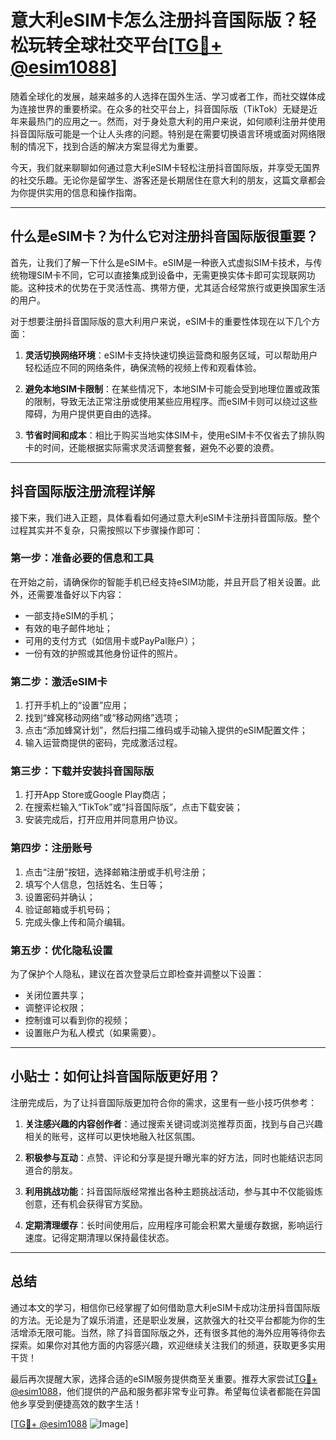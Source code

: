 # 意大利eSIM卡怎么注册抖音国际版？轻松玩转全球社交平台[[TG💪+ @esim1088](https://t.me/s/esim1088)]

随着全球化的发展，越来越多的人选择在国外生活、学习或者工作，而社交媒体成为连接世界的重要桥梁。在众多的社交平台上，抖音国际版（TikTok）无疑是近年来最热门的应用之一。然而，对于身处意大利的用户来说，如何顺利注册并使用抖音国际版可能是一个让人头疼的问题。特别是在需要切换语言环境或面对网络限制的情况下，找到合适的解决方案显得尤为重要。

今天，我们就来聊聊如何通过意大利eSIM卡轻松注册抖音国际版，并享受无国界的社交乐趣。无论你是留学生、游客还是长期居住在意大利的朋友，这篇文章都会为你提供实用的信息和操作指南。

---

## 什么是eSIM卡？为什么它对注册抖音国际版很重要？

首先，让我们了解一下什么是eSIM卡。eSIM是一种嵌入式虚拟SIM卡技术，与传统物理SIM卡不同，它可以直接集成到设备中，无需更换实体卡即可实现联网功能。这种技术的优势在于灵活性高、携带方便，尤其适合经常旅行或更换国家生活的用户。

对于想要注册抖音国际版的意大利用户来说，eSIM卡的重要性体现在以下几个方面：

1. **灵活切换网络环境**：eSIM卡支持快速切换运营商和服务区域，可以帮助用户轻松适应不同的网络条件，确保流畅的视频上传和观看体验。
   
2. **避免本地SIM卡限制**：在某些情况下，本地SIM卡可能会受到地理位置或政策的限制，导致无法正常注册或使用某些应用程序。而eSIM卡则可以绕过这些障碍，为用户提供更自由的选择。

3. **节省时间和成本**：相比于购买当地实体SIM卡，使用eSIM卡不仅省去了排队购卡的时间，还能根据实际需求灵活调整套餐，避免不必要的浪费。

---

## 抖音国际版注册流程详解

接下来，我们进入正题，具体看看如何通过意大利eSIM卡注册抖音国际版。整个过程其实并不复杂，只需按照以下步骤操作即可：

### 第一步：准备必要的信息和工具

在开始之前，请确保你的智能手机已经支持eSIM功能，并且开启了相关设置。此外，还需要准备好以下内容：
- 一部支持eSIM的手机；
- 有效的电子邮件地址；
- 可用的支付方式（如信用卡或PayPal账户）；
- 一份有效的护照或其他身份证件的照片。

### 第二步：激活eSIM卡

1. 打开手机上的“设置”应用；
2. 找到“蜂窝移动网络”或“移动网络”选项；
3. 点击“添加蜂窝计划”，然后扫描二维码或手动输入提供的eSIM配置文件；
4. 输入运营商提供的密码，完成激活过程。

### 第三步：下载并安装抖音国际版

1. 打开App Store或Google Play商店；
2. 在搜索栏输入“TikTok”或“抖音国际版”，点击下载安装；
3. 安装完成后，打开应用并同意用户协议。

### 第四步：注册账号

1. 点击“注册”按钮，选择邮箱注册或手机号注册；
2. 填写个人信息，包括姓名、生日等；
3. 设置密码并确认；
4. 验证邮箱或手机号码；
5. 完成头像上传和简介编辑。

### 第五步：优化隐私设置

为了保护个人隐私，建议在首次登录后立即检查并调整以下设置：
- 关闭位置共享；
- 调整评论权限；
- 控制谁可以看到你的视频；
- 设置账户为私人模式（如果需要）。

---

## 小贴士：如何让抖音国际版更好用？

注册完成后，为了让抖音国际版更加符合你的需求，这里有一些小技巧供参考：

1. **关注感兴趣的内容创作者**：通过搜索关键词或浏览推荐页面，找到与自己兴趣相关的账号，这样可以更快地融入社区氛围。
   
2. **积极参与互动**：点赞、评论和分享是提升曝光率的好方法，同时也能结识志同道合的朋友。

3. **利用挑战功能**：抖音国际版经常推出各种主题挑战活动，参与其中不仅能锻炼创意，还有机会获得官方奖励。

4. **定期清理缓存**：长时间使用后，应用程序可能会积累大量缓存数据，影响运行速度。记得定期清理以保持最佳状态。

---

## 总结

通过本文的学习，相信你已经掌握了如何借助意大利eSIM卡成功注册抖音国际版的方法。无论是为了娱乐消遣，还是职业发展，这款强大的社交平台都能为你的生活增添无限可能。当然，除了抖音国际版之外，还有很多其他的海外应用等待你去探索。如果你对其他方面的内容感兴趣，欢迎继续关注我们的频道，获取更多实用干货！

最后再次提醒大家，选择合适的eSIM服务提供商至关重要。推荐大家尝试[TG💪+ @esim1088](https://t.me/s/esim1088)，他们提供的产品和服务都非常专业可靠。希望每位读者都能在异国他乡享受到便捷高效的数字生活！

[[TG💪+ @esim1088](https://t.me/s/esim1088) ![Image](https://i.postimg.cc/4NQfJmqS/Snipaste-2025-05-13-00-14-12.png)]